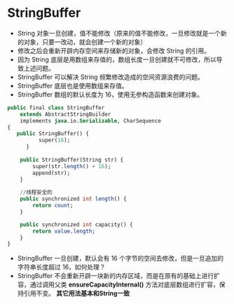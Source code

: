 # StringBuffer
- String 对象⼀旦创建，值不能修改（原来的值不能修改，⼀旦修改就是⼀个新的对象，只要⼀改动，就会创建⼀个新的对象）
- 修改之后会重新开辟内存空间来存储新的对象，会修改 String 的引⽤。
- 因为 String 底层是⽤数组来存值的，数组⻓度⼀旦创建就不可修改，所以导致上述问题。
- StringBuffer 可以解决 String 频繁修改造成的空间资源浪费的问题。
- StringBuffer 底层也是使⽤数组来存值。
- StringBuffer 数组的默认⻓度为 16，使⽤⽆参构造函数来创建对象。

```sql
public final class StringBuffer
    extends AbstractStringBuilder
    implements java.io.Serializable, CharSequence
{
   public StringBuffer() {
          super(16);
      }
    
    public StringBuffer(String str) {
        super(str.length() + 16);
        append(str);
    }
    
    //线程安全的
    public synchronized int length() {
        return count;
    }

    public synchronized int capacity() {
        return value.length;
    }
}
```

- StringBuffer ⼀旦创建，默认会有 16 个字节的空间去修改，但是⼀旦追加的字符串⻓度超过 16，如何处理？
- StringBuffer 不会重新开辟⼀块新的内存区域，⽽是在原有的基础上进⾏扩容，通过调⽤⽗类 **ensureCapacityInternal()** ⽅法对底层数组进⾏扩容，保持引⽤不变。
**其它用法基本和String一致**
